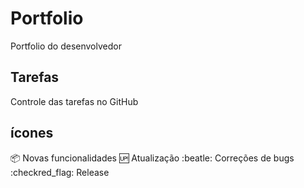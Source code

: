 # Portfolio
Portfolio do desenvolvedor

## Tarefas

Controle das tarefas no GitHub

## ícones



:package: Novas funcionalidades
:up: Atualização
:beatle: Correções de bugs
:checkred_flag: Release

